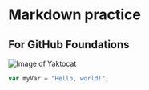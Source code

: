 # Markdown practice
## For GitHub Foundations

![Image of Yaktocat](https://octodex.github.com/images/yaktocat.png)

``` javascript
var myVar = "Hello, world!";
```
